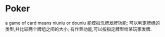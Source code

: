 Poker
=====
a game of card means niuniu or douniu
能模拟洗牌发牌功能;
可以判定牌组的类型,并比较两个牌组之间的大小;
有作弊功能,可以按指定牌型给某玩家发牌.
